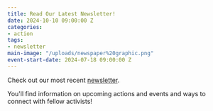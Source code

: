 ```yaml
---
title: Read Our Latest Newsletter!
date: 2024-10-10 09:00:00 Z
categories:
- action
tags:
- newsletter
main-image: "/uploads/newspaper%20graphic.png"
event-start-date: 2024-07-18 09:00:00 Z
---
```


Check out our most recent [newsletter](https://mailchi.mp/126fe176f744/2024-10-10-indivisiblelab-newsletter-10346687).

You'll find information on upcoming actions and events and ways to connect with fellow activists! 
